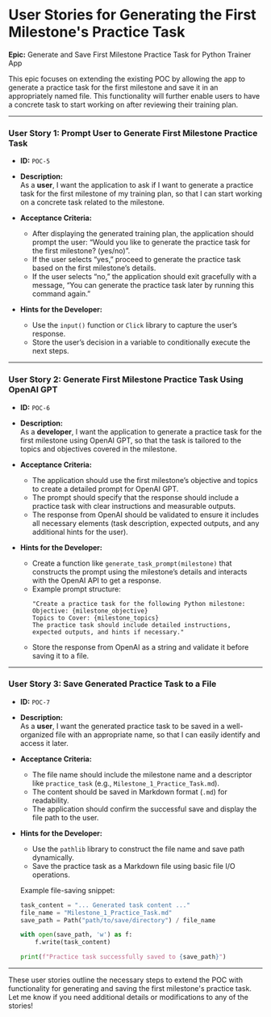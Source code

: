 
# User Stories for Generating the First Milestone's Practice Task

**Epic:** Generate and Save First Milestone Practice Task for Python Trainer App

This epic focuses on extending the existing POC by allowing the app to generate a practice task for the first milestone and save it in an appropriately named file. This functionality will further enable users to have a concrete task to start working on after reviewing their training plan.

---

### **User Story 1: Prompt User to Generate First Milestone Practice Task**

- **ID:** `POC-5`
- **Description:**  
  As a **user**, I want the application to ask if I want to generate a practice task for the first milestone of my training plan, so that I can start working on a concrete task related to the milestone.

- **Acceptance Criteria:**  
  - After displaying the generated training plan, the application should prompt the user: “Would you like to generate the practice task for the first milestone? (yes/no)”.
  - If the user selects “yes,” proceed to generate the practice task based on the first milestone’s details.
  - If the user selects “no,” the application should exit gracefully with a message, “You can generate the practice task later by running this command again.”

- **Hints for the Developer:**  
  - Use the `input()` function or `Click` library to capture the user’s response.
  - Store the user’s decision in a variable to conditionally execute the next steps.

---

### **User Story 2: Generate First Milestone Practice Task Using OpenAI GPT**

- **ID:** `POC-6`
- **Description:**  
  As a **developer**, I want the application to generate a practice task for the first milestone using OpenAI GPT, so that the task is tailored to the topics and objectives covered in the milestone.

- **Acceptance Criteria:**  
  - The application should use the first milestone’s objective and topics to create a detailed prompt for OpenAI GPT.
  - The prompt should specify that the response should include a practice task with clear instructions and measurable outputs.
  - The response from OpenAI should be validated to ensure it includes all necessary elements (task description, expected outputs, and any additional hints for the user).

- **Hints for the Developer:**  
  - Create a function like `generate_task_prompt(milestone)` that constructs the prompt using the milestone’s details and interacts with the OpenAI API to get a response.
  - Example prompt structure:  
    ```
    "Create a practice task for the following Python milestone: 
    Objective: {milestone_objective}
    Topics to Cover: {milestone_topics}
    The practice task should include detailed instructions, expected outputs, and hints if necessary."
    ```
  - Store the response from OpenAI as a string and validate it before saving it to a file.

---

### **User Story 3: Save Generated Practice Task to a File**

- **ID:** `POC-7`
- **Description:**  
  As a **user**, I want the generated practice task to be saved in a well-organized file with an appropriate name, so that I can easily identify and access it later.

- **Acceptance Criteria:**  
  - The file name should include the milestone name and a descriptor like `practice_task` (e.g., `Milestone_1_Practice_Task.md`).
  - The content should be saved in Markdown format (`.md`) for readability.
  - The application should confirm the successful save and display the file path to the user.

- **Hints for the Developer:**  
  - Use the `pathlib` library to construct the file name and save path dynamically.
  - Save the practice task as a Markdown file using basic file I/O operations.

  Example file-saving snippet:
  ```python
  task_content = "... Generated task content ..."
  file_name = "Milestone_1_Practice_Task.md"
  save_path = Path("path/to/save/directory") / file_name

  with open(save_path, 'w') as f:
      f.write(task_content)

  print(f"Practice task successfully saved to {save_path}")
  ```

---

These user stories outline the necessary steps to extend the POC with functionality for generating and saving the first milestone's practice task. Let me know if you need additional details or modifications to any of the stories!
